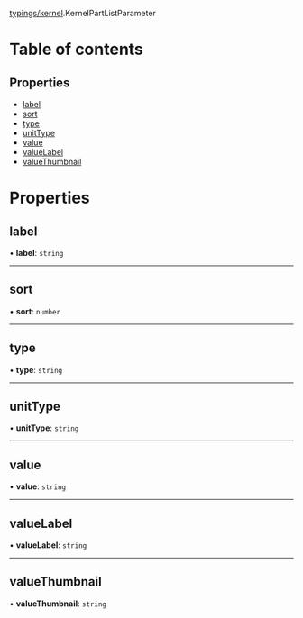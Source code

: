 [typings/kernel](../modules/typings_kernel.md).KernelPartListParameter

# Table of contents

## Properties

- [label](typings_kernel.KernelPartListParameter.md#label)
- [sort](typings_kernel.KernelPartListParameter.md#sort)
- [type](typings_kernel.KernelPartListParameter.md#type)
- [unitType](typings_kernel.KernelPartListParameter.md#unittype)
- [value](typings_kernel.KernelPartListParameter.md#value)
- [valueLabel](typings_kernel.KernelPartListParameter.md#valuelabel)
- [valueThumbnail](typings_kernel.KernelPartListParameter.md#valuethumbnail)

# Properties

## label

• **label**: `string`

___

## sort

• **sort**: `number`

___

## type

• **type**: `string`

___

## unitType

• **unitType**: `string`

___

## value

• **value**: `string`

___

## valueLabel

• **valueLabel**: `string`

___

## valueThumbnail

• **valueThumbnail**: `string`
